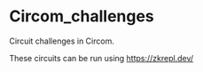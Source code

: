 # Circom_challenges

Circuit challenges in Circom.

These circuits can be run using https://zkrepl.dev/
